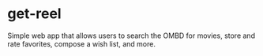 # get-reel
Simple web app that allows users to search the OMBD for movies, store and rate favorites, compose a wish list, and more.
